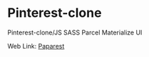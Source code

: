 # Pinterest-clone
Pinterest-clone/JS SASS Parcel Materialize UI

Web Link: [Paparest](https://paparest.netlify.app/)
